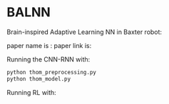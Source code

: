 # BALNN
Brain-inspired Adaptive Learning NN in Baxter robot:

paper name is :
paper link is:

Running the CNN-RNN with:
```bash
python thom_preprocessing.py
python thom_model.py
```

Running RL with:


